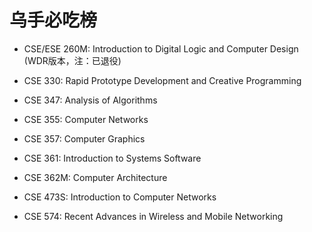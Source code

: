 # 乌手必吃榜

- CSE/ESE 260M: Introduction to Digital Logic and Computer Design (WDR版本，注：已退役)

- CSE 330: Rapid Prototype Development and Creative Programming

- CSE 347: Analysis of Algorithms

- CSE 355: Computer Networks

- CSE 357: Computer Graphics

- CSE 361: Introduction to Systems Software

- CSE 362M: Computer Architecture

- CSE 473S: Introduction to Computer Networks

- CSE 574: Recent Advances in Wireless and Mobile Networking




